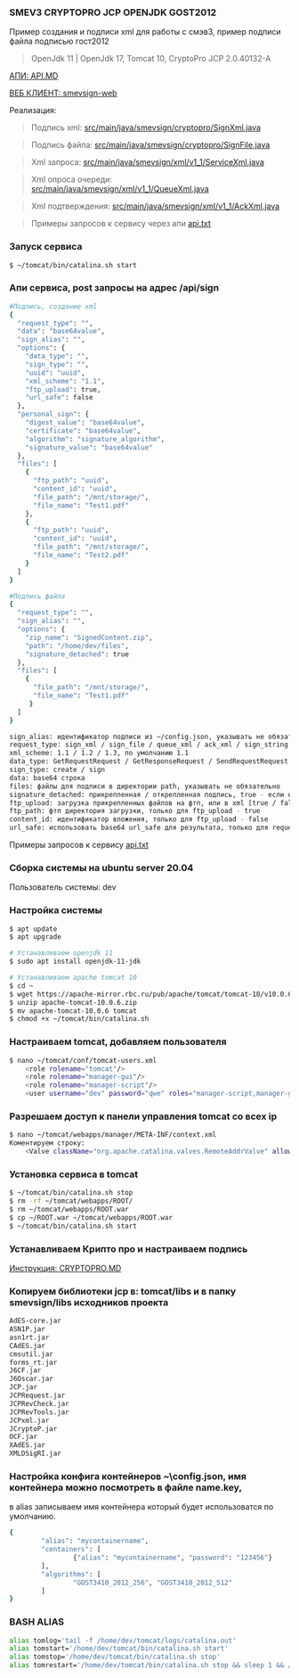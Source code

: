 ### SMEV3 CRYPTOPRO JCP OPENJDK GOST2012

Пример создания и подписи xml для работы с смэв3, пример подписи файла подписью гост2012
> OpenJdk 11 | OpenJdk 17, Tomcat 10, CryptoPro JCP 2.0.40132-A

[АПИ: API.MD](API.MD)

[ВЕБ КЛИЕНТ: smevsign-web](https://github.com/noadavis/smevsign-web)

Реализация:
> Подпись xml: [src/main/java/smevsign/cryptopro/SignXml.java](src/main/java/smevsign/cryptopro/SignXml.java)

> Подпись файла: [src/main/java/smevsign/cryptopro/SignFile.java](src/main/java/smevsign/cryptopro/SignFile.java)

> Xml запроса: [src/main/java/smevsign/xml/v1_1/ServiceXml.java](src/main/java/smevsign/xml/v1_1/ServiceXml.java)

> Xml опроса очереди: [src/main/java/smevsign/xml/v1_1/QueueXml.java](src/main/java/smevsign/xml/v1_1/QueueXml.java)

> Xml подтверждения: [src/main/java/smevsign/xml/v1_1/AckXml.java](src/main/java/smevsign/xml/v1_1/AckXml.java)

> Примеры запросов к сервису через апи [api.txt](api.txt)

### Запуск сервиса
```bash
$ ~/tomcat/bin/catalina.sh start
```

### Апи сервиса, post запросы на адрес /api/sign
```bash
#Подпись, создание xml
{
  "request_type": "", 
  "data": "base64value", 
  "sign_alias": "",
  "options": {
    "data_type": "",
    "sign_type": "",
    "uuid": "uuid",
    "xml_scheme": "1.1",
    "ftp_upload": true,
	"url_safe": false
  },
  "personal_sign": { 
    "digest_value": "base64value", 
    "certificate": "base64value", 
    "algorithm": "signature_algorithm",
    "signature_value": "base64value"
  },
  "files": [ 
    { 
      "ftp_path": "uuid", 
      "content_id": "uuid", 
      "file_path": "/mnt/storage/", 
      "file_name": "Test1.pdf"
    }, 
    { 
      "ftp_path": "uuid", 
      "content_id": "uuid", 
      "file_path": "/mnt/storage/", 
      "file_name": "Test2.pdf" 
    }
  ]
}

#Подпись файла
{
  "request_type": "", 
  "sign_alias": "",
  "options": {
    "zip_name": "SignedContent.zip",
    "path": "/home/dev/files",
    "signature_detached": true
  },
  "files": [
    { 
      "file_path": "/mnt/storage/", 
      "file_name": "Test1.pdf"
     }
  ]
}
```
```bash
sign_alias: идентификатор подписи из ~/config.json, указывать не обязательно
request_type: sign_xml / sign_file / queue_xml / ack_xml / sign_string
xml_scheme: 1.1 / 1.2 / 1.3, по умолчанию 1.1
data_type: GetRequestRequest / GetResponseRequest / SendRequestRequest / SendResponseRequest / AckRequest / AckResponse
sign_type: create / sign
data: base64 строка
files: файлы для подписи в директории path, указывать не обязательно
signature_detached: прикрепленная / открепленная подпись, true - если не указано
ftp_upload: загрузка прикрепленных файлов на фтп, или в xml [true / false]
ftp_path: фтп директория загрузки, только для ftp_upload - true
content_id: идентификатор вложения, только для ftp_upload - false
url_safe: использовать base64 url_safe для результата, только для request_type: sign_string
```
Примеры запросов к сервису [api.txt](api.txt)


### Сборка системы на ubuntu server 20.04
Пользователь системы: dev

### Настройка системы
```bash
$ apt update
$ apt upgrade

# Устанавливаем openjdk 11
$ sudo apt install openjdk-11-jdk

# Устанавливаем apache tomcat 10
$ cd ~
$ wget https://apache-mirror.rbc.ru/pub/apache/tomcat/tomcat-10/v10.0.6/bin/apache-tomcat-10.0.6.zip
$ unzip apache-tomcat-10.0.6.zip
$ mv apache-tomcat-10.0.6 tomcat
$ chmod +x ~/tomcat/bin/catalina.sh
```

### Настраиваем tomcat, добавляем пользователя
```bash
$ nano ~/tomcat/conf/tomcat-users.xml
	<role rolename="tomcat"/>
	<role rolename="manager-gui"/>
	<role rolename="manager-script"/>
	<user username="dev" password="qwe" roles="manager-script,manager-gui,tomcat"/>
```

### Разрешаем доступ к панели управления tomcat со всех ip
```bash
$ nano ~/tomcat/webapps/manager/META-INF/context.xml
Коментируем строку:
	<Valve className="org.apache.catalina.valves.RemoteAddrValve" allow="127\.\d+\.\d+\.\d+|::1|0:0:0:0:0:0:0:1" />
```

### Установка сервиса в tomcat
```bash
$ ~/tomcat/bin/catalina.sh stop
$ rm -rf ~/tomcat/webapps/ROOT/
$ rm ~/tomcat/webapps/ROOT.war
$ cp ~/ROOT.war ~/tomcat/webapps/ROOT.war
$ ~/tomcat/bin/catalina.sh start
```

### Устанавливаем Крипто про и настраиваем подпись
[Инструкция: CRYPTOPRO.MD](CRYPTOPRO.MD)

### Копируем библиотеки jcp в: tomcat/libs и в папку smevsign/libs исходников проекта
```bash
AdES-core.jar
ASN1P.jar
asn1rt.jar
CAdES.jar
cmsutil.jar
forms_rt.jar
J6CF.jar
J6Oscar.jar
JCP.jar
JCPRequest.jar
JCPRevCheck.jar
JCPRevTools.jar
JCPxml.jar
JCryptoP.jar
OCF.jar
XAdES.jar
XMLDSigRI.jar
```

### Настройка конфига контейнеров ~\config.json, имя контейнера можно посмотреть в файле name.key,
в alias записываем имя контейнера который будет использоватся по умолчанию.
```bash
{
        "alias": "mycontainername",
        "containers": [
                {"alias": "mycontainername", "password": "123456"}
        ],
        "algorithms": [
                "GOST3410_2012_256", "GOST3410_2012_512"
        ]
}
```

### BASH ALIAS
```bash
alias tomlog='tail -f /home/dev/tomcat/logs/catalina.out'
alias tomstart='/home/dev/tomcat/bin/catalina.sh start'
alias tomstop='/home/dev/tomcat/bin/catalina.sh stop'
alias tomrestart='/home/dev/tomcat/bin/catalina.sh stop && sleep 1 && /home/dev/tomcat/bin/catalina.sh start'
```
